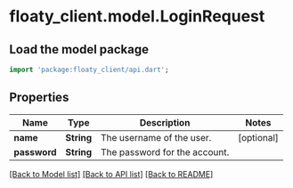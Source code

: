 # floaty_client.model.LoginRequest

## Load the model package
```dart
import 'package:floaty_client/api.dart';
```

## Properties
Name | Type | Description | Notes
------------ | ------------- | ------------- | -------------
**name** | **String** | The username of the user. | [optional] 
**password** | **String** | The password for the account. | 

[[Back to Model list]](../README.md#documentation-for-models) [[Back to API list]](../README.md#documentation-for-api-endpoints) [[Back to README]](../README.md)


